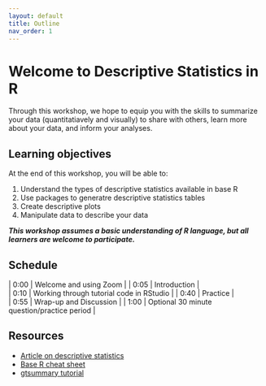 ```yaml
---
layout: default
title: Outline
nav_order: 1
---
```


# Welcome to Descriptive Statistics in R 

Through this workshop, we hope to equip you with the skills to summarize your data  (quantitatiavely and visually) to share with others, learn more about your data, and inform your analyses. 

## Learning objectives

At the end of this workshop, you will be able to:
1. Understand the types of descriptive statistics available in base R 
2. Use packages to generatre descriptive statistics tables
3. Create descriptive plots 
4. Manipulate data to describe your data 

***This workshop assumes a basic understanding of R language, but all learners are welcome to participate.***

## Schedule

| 0:00 | Welcome and using Zoom |
| 0:05 | Introduction |  
| 0:10 | Working through tutorial code in RStudio |
| 0:40 | Practice |   
| 0:55 | Wrap-up and Discussion |
| 1:00 | Optional 30 minute question/practice period |

## Resources
* [Article on descriptive statistics](https://www.scribbr.com/statistics/descriptive-statistics/)
* [Base R cheat sheet](https://iqss.github.io/dss-workshops/R/Rintro/base-r-cheat-sheet.pdf)
* [gtsummary tutorial](https://www.danieldsjoberg.com/gtsummary/articles/tbl_summary.html)